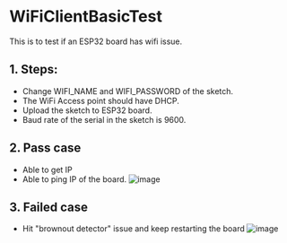 # WiFiClientBasicTest
This is to test if an ESP32 board has wifi issue.

## 1. Steps:
* Change WIFI_NAME and WIFI_PASSWORD of the sketch.
* The WiFi Access point should have DHCP.
* Upload the sketch to ESP32 board.
* Baud rate of the serial in the sketch is 9600.


## 2. Pass case
* Able to get IP
* Able to ping IP of the board.
![image](https://user-images.githubusercontent.com/29994971/60953844-223db700-a328-11e9-8c6a-3a93d73a332c.png)


## 3. Failed case
* Hit "brownout detector" issue and keep restarting the board
![image](https://user-images.githubusercontent.com/29994971/60953970-60d37180-a328-11e9-9c90-76c69e584f40.png)
